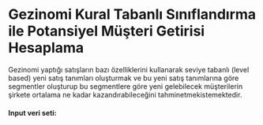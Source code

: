 # Gezinomi Kural Tabanlı Sınıflandırma ile Potansiyel Müşteri Getirisi Hesaplama 
Gezinomi yaptığı satışların bazı özelliklerini kullanarak seviye tabanlı
 (level based) yeni satış tanımları oluşturmak ve bu yeni satış
 tanımlarına göre segmentler oluşturup bu segmentlere göre yeni 
gelebilecek müşterilerin şirkete ortalama ne kadar kazandırabileceğini
 tahminetmekistemektedir.

 #### Input veri seti:
 
